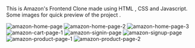 This is Amazon's Frontend Clone made using HTML , CSS and Javascript. 
Some images for quick preview of the project .

![amazon-home-page](https://github.com/user-attachments/assets/f4bfc6c6-d38e-4a03-a9b5-a24d1d31db1f)
![amazon-home-page-2](https://github.com/user-attachments/assets/049f6a1a-a71c-4471-8160-c07b0f422439)
![amazon-home-page-3](https://github.com/user-attachments/assets/43028388-774d-4057-90ee-1143b8ff8b68)
![amazon-cart-page-1](https://github.com/user-attachments/assets/448d3968-cde2-4119-b6f9-1e41b42de379)
![amazon-signin-page](https://github.com/user-attachments/assets/8cee8717-b9d9-4d54-9d6b-64901ca06d29)
![amazon-signup-page](https://github.com/user-attachments/assets/b9c53986-8089-4802-86b5-c5584fe043c0)
![amazon-product-page-1](https://github.com/user-attachments/assets/c50bb0fc-93a5-4a44-a693-de7c916550f9)
![amazon-product-page-2](https://github.com/user-attachments/assets/045fe61d-82bc-4e3a-b680-711378494a31)
